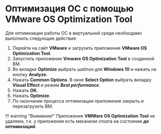 # Оптимизация ОС c помощью VMware OS Optimization Tool

Для оптимизации работы ОС в виртуальной среде необходимо выполнить следующие действия:

1. Перейти на сайт **VMware** и загрузить  приложение **VMware OS Optimization Tool**. 
2. Запустить приложение **Vmware OS Optimization Tool** в созданной ВМ. 
3. Во вкладке **Optimize** выбрать шаблон для **Windows 10** и нажать на кнопку **Analyze**. 
4. Нажать **Common Options**. В окне **Select Option** выбрать вкладку **Visual Effect** и  режим **_Best performance_**. 
5. Нажать **OK**.
6. Нажать **Optimize**.
7. По окончании процесса оптимизации приложение закрыть и перезагрузить ВМ.

!!! warning "Внимание!"
    Приложение **VMWare OS Optimization Tool** не удаляем, т.к. у приложения есть механизм отката на состояние 
    **_до оптимизаций_**.